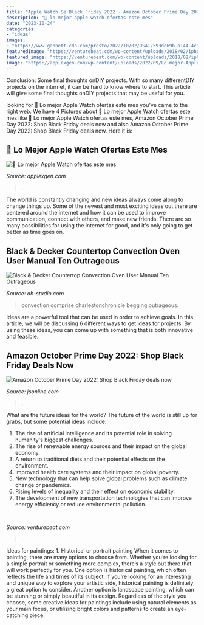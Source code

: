 ```yaml
---
title: "Apple Watch Se Black Friday 2022 ~ Amazon October Prime Day 2022: Shop Black Friday Deals Now"
description: "🥇 lo mejor apple watch ofertas este mes"
date: "2023-10-24"
categories:
- "ideas"
images:
- "https://www.gannett-cdn.com/presto/2022/10/02/USAT/593de69b-a144-4c9b-957d-04389e804c6d-TechPrimeDay.png?width=1960&amp;height=1104&amp;fit=crop&amp;format=pjpg&amp;auto=webp"
featuredImage: "https://venturebeat.com/wp-content/uploads/2018/02/iphone_x_plus_digitizer.jpg?w=499"
featured_image: "https://venturebeat.com/wp-content/uploads/2018/02/iphone_x_plus_digitizer.jpg?w=499"
image: "https://applexgen.com/wp-content/uploads/2022/09/Lo-mejor-Apple-Watch-ofertas-este-mes.jpg"
---
```



Conclusion: Some final thoughts onDIY projects.
With so many differentDIY projects on the internet, it can be hard to know where to start. This article will give some final thoughts onDIY projects that may be useful for you.

	

		
looking for 🥇 Lo mejor Apple Watch ofertas este mes you've came to the right web. We have 4 Pictures about 🥇 Lo mejor Apple Watch ofertas este mes like 🥇 Lo mejor Apple Watch ofertas este mes, Amazon October Prime Day 2022: Shop Black Friday deals now and also Amazon October Prime Day 2022: Shop Black Friday deals now. Here it is:
		
    
## 🥇 Lo Mejor Apple Watch Ofertas Este Mes

<img loading=lazy src="https://applexgen.com/wp-content/uploads/2022/09/Lo-mejor-Apple-Watch-ofertas-este-mes.jpg" onerror="this.onerror=null;this.src='https://tse1.mm.bing.net/th?id=OIP.tS5WI-b5pNNdRe3SqrK7sgHaEK&amp;pid=15.1';" alt="🥇 Lo mejor Apple Watch ofertas este mes">

_Source: applexgen.com_

>. 

	

The world is constantly changing and new ideas always come along to change things up. Some of the newest and most exciting ideas out there are centered around the internet and how it can be used to improve communication, connect with others, and make new friends. There are so many possibilities for using the internet for good, and it's only going to get better as time goes on.

    
## Black &amp; Decker Countertop Convection Oven User Manual Ten Outrageous

<img loading=lazy src="https://www.ah-studio.com/wp-content/uploads/2020/10/report-blacks-comprise-more-than-40-percent-of-u-s-black-decker-countertop-convection-oven-user-manual.jpg" onerror="this.onerror=null;this.src='https://tse1.mm.bing.net/th?id=OIP.GDmxKfyYZbGJPV1rHUe-wgHaJ4&amp;pid=15.1';" alt="Black &amp; Decker Countertop Convection Oven User Manual Ten Outrageous">

_Source: ah-studio.com_

>convection comprise charlestonchronicle begging outrageous. 

	

Ideas are a powerful tool that can be used in order to achieve goals. In this article, we will be discussing 6 different ways to get ideas for projects. By using these ideas, you can come up with something that is both innovative and feasible.

    
## Amazon October Prime Day 2022: Shop Black Friday Deals Now

<img loading=lazy src="https://www.gannett-cdn.com/presto/2022/10/02/USAT/593de69b-a144-4c9b-957d-04389e804c6d-TechPrimeDay.png?width=1960&amp;height=1104&amp;fit=crop&amp;format=pjpg&amp;auto=webp" onerror="this.onerror=null;this.src='https://tse3.mm.bing.net/th?id=OIP.6vC_VOtjtWo8eDlpzQebIQHaEK&amp;pid=15.1';" alt="Amazon October Prime Day 2022: Shop Black Friday deals now">

_Source: jsonline.com_

>. 

	

What are the future ideas for the world?
The future of the world is still up for grabs, but some potential ideas include: 
1. The rise of artificial intelligence and its potential role in solving humanity's biggest challenges. 
2. The rise of renewable energy sources and their impact on the global economy. 
3. A return to traditional diets and their potential effects on the environment. 
4. Improved health care systems and their impact on global poverty. 
5. New technology that can help solve global problems such as climate change or pandemics. 
6. Rising levels of inequality and their effect on economic stability. 
7. The development of new transportation technologies that can improve energy efficiency or reduce environmental pollution.

    
## 

<img loading=lazy src="https://venturebeat.com/wp-content/uploads/2018/02/iphone_x_plus_digitizer.jpg?w=499" onerror="this.onerror=null;this.src='https://tse3.mm.bing.net/th?id=OIP.R3A-roaQ30_whC-sdJRS2QHaI7&amp;pid=15.1';" alt="">

_Source: venturebeat.com_

>. 

	

Ideas for paintings: 1. Historical or portrait painting
When it comes to painting, there are many options to choose from. Whether you’re looking for a simple portrait or something more complex, there’s a style out there that will work perfectly for you. One option is historical painting, which often reflects the life and times of its subject. If you’re looking for an interesting and unique way to explore your artistic side, historical painting is definitely a great option to consider. Another option is landscape painting, which can be stunning or simply beautiful in its design. Regardless of the style you choose, some creative ideas for paintings include using natural elements as your main focus, or utilizing bright colors and patterns to create an eye-catching piece.

